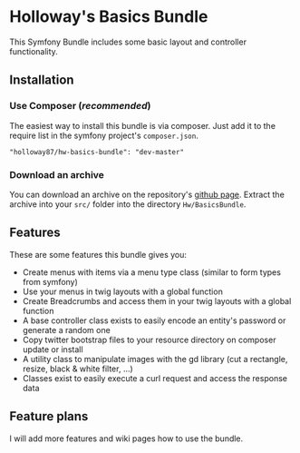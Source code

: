 Holloway's Basics Bundle
========================

This Symfony Bundle includes some basic layout and controller functionality.


Installation
------------

### Use Composer (*recommended*)

The easiest way to install this bundle is via composer.  Just add it to the require list in the symfony project's
`composer.json`.

	"holloway87/hw-basics-bundle": "dev-master"

### Download an archive

You can download an archive on the repository's [github page][1].  Extract the archive into your `src/` folder into
the directory `Hw/BasicsBundle`.


Features
--------

These are some features this bundle gives you:

 * Create menus with items via a menu type class (similar to form types from symfony)
 * Use your menus in twig layouts with a global function
 * Create Breadcrumbs and access them in your twig layouts with a global function
 * A base controller class exists to easily encode an entity's password or generate a random one
 * Copy twitter bootstrap files to your resource directory on composer update or install
 * A utility class to manipulate images with the gd library (cut a rectangle, resize, black & white filter, ...)
 * Classes exist to easily execute a curl request and access the response data


Feature plans
-------------

I will add more features and wiki pages how to use the bundle.

[1]: https://github.com/holloway87/hw-basics-bundle
